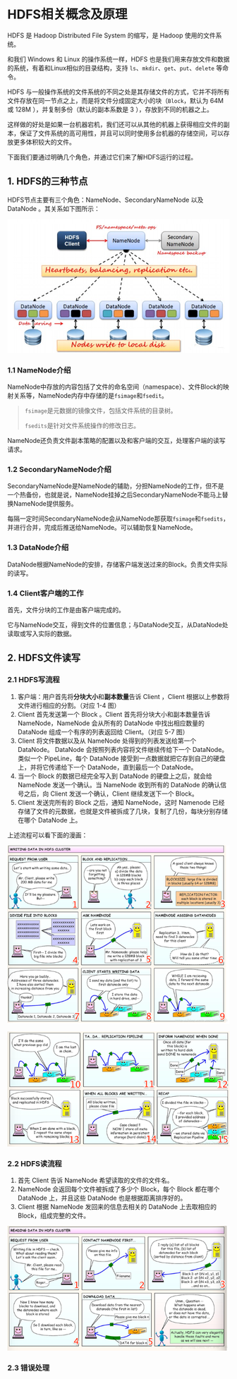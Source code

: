 # HDFS相关概念及原理

HDFS 是 Hadoop Distributed File System 的缩写，是 Hadoop 使用的文件系统。

和我们 Windows 和 Linux  的操作系统一样，HDFS 也是我们用来存放文件和数据的系统，有着和Linux相似的目录结构，支持 `ls`、`mkdir`、`get`、`put`、`delete` 等命令。

HDFS 与一般操作系统的文件系统的不同之处是其存储文件的方式，它并不将所有文件存放在同一节点之上，而是将文件分成固定大小的块（`Block`，默认为 64M 或 128M ），并复制多份（默认的副本系数是 3 ），存放到不同的机器之上。

这样做的好处是如果一台机器宕机，我们还可以从其他的机器上获得相应文件的副本，保证了文件系统的高可用性，并且可以同时使用多台机器的存储空间，可以存放更多体积较大的文件。

下面我们要通过明确几个角色，并通过它们来了解HDFS运行的过程。

## 1. HDFS的三种节点

HDFS节点主要有三个角色：NameNode、SecondaryNameNode 以及 DataNode 。其关系如下图所示：

![](images/hdfs/1.png)

### 1.1 NameNode介绍

NameNode中存放的内容包括了文件的命名空间（namespace）、文件Block的映射关系等，NameNode内存中存储的是`fsimage`和`fsedit`。

> `fsimage`是元数据的镜像文件，包括文件系统的目录树。
> 
> `fsedits`是针对文件系统操作的修改日志。

NameNode还负责文件副本策略的配置以及和客户端的交互，处理客户端的读写请求。

### 1.2 SecondaryNameNode介绍

SecondaryNameNode是NameNode的辅助，分担NameNode的工作，但不是一个热备份，也就是说，NameNode挂掉之后SecondaryNameNode不能马上替换NameNode提供服务。

每隔一定时间SecondaryNameNode会从NameNode那获取`fsimage`和`fsedits`，并进行合并，完成后推送给NameNode。可以辅助恢复NameNode。

### 1.3 DataNode介绍

DataNode根据NameNode的安排，存储客户端发送过来的Block。负责文件实际的读写。

### 1.4 Client客户端的工作

首先，文件分块的工作是由客户端完成的。

它与NameNode交互，得到文件的位置信息；与DataNode交互，从DataNode处读取或写入实际的数据。

## 2. HDFS文件读写

### 2.1 HDFS写流程

1. 客户端：用户首先将**分块大小**和**副本数量**告诉 Client ，Client 根据以上参数将文件进行相应的分割。（对应 1-4 图）
2. Client 首先发送第一个 Block 。Client 首先将分块大小和副本数量告诉 NameNode，NameNode 会从所有的 DataNode 中找出相应数量的 DataNode 组成一个有序的列表返回给 Client。（对应 5-7 图）
3. Client 将文件数据以及从 NameNode 处得到的列表发送给第一个 DataNode。 DataNode 会按照列表内容将文件继续传给下一个 DataNode。类似一个 PipeLine，每个 DataNode 接受到一点数据就把它存到自己的硬盘上，并将它传递给下一个 DataNode，直到最后一个 DataNode。
4. 当一个 Block 的数据已经完全写入到 DataNode 的硬盘上之后，就会给 NameNode 发送一个确认。当 NameNode 收到所有的 DataNode 的确认信号之后，向 Client 发送一个确认，Client 继续发送下一个 Block。
5. Client 发送完所有的 Block 之后，通知 NameNode，这时 Namenode 已经存储了文件的元数据，也就是文件被拆成了几块，复制了几份，每块分别存储在哪个 DataNode 上。

上述流程可以看下面的漫画：

![](images/hdfs/2.png)

![](images/hdfs/3.png)

### 2.2 HDFS读流程

1. 首先 Client 告诉 NameNode 希望读取的文件的文件名。
2. NameNode 会返回每个文件被拆成了多少个 Block，每个 Block 都在哪个 DataNode 上，并且这些 DataNode 也是根据距离排序好的。
3. Client 根据 NameNode 发回来的信息去相关的 DataNode 上去取相应的 Block，组成完整的文件。

![](images/hdfs/4.png)

### 2.3 错误处理

